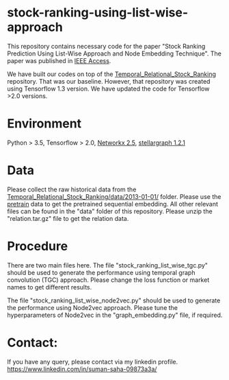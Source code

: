# stock-ranking-using-list-wise-approach
This repository contains necessary code for the paper "Stock Ranking Prediction Using List-Wise Approach and Node Embedding Technique". The paper was published in [IEEE Access](https://ieeexplore.ieee.org/document/9461199).

We have built our codes on top of the [Temporal_Relational_Stock_Ranking](https://github.com/fulifeng/Temporal_Relational_Stock_Ranking) repository. That was our baseline. However, that repository was created using Tensorflow 1.3 version. We have updated the code for Tensorflow >2.0 versions.

# Environment
Python > 3.5, Tensorflow > 2.0, [Networkx 2.5](https://networkx.org/), [stellargraph 1.2.1](https://stellargraph.readthedocs.io/en/stable/)

# Data

Please collect the raw historical data from the [Temporal_Relational_Stock_Ranking/data/2013-01-01/](https://github.com/fulifeng/Temporal_Relational_Stock_Ranking/tree/master/data) folder. Please use the [pretrain](https://drive.google.com/file/d/1fyNCZ62pEItTQYEBzLwsZ9ehX_-Ai3qT/view) data to get the pretrained sequential embedding. All other relevant files can be found in the "data" folder of this repository. Please unzip the "relation.tar.gz" file to get the relation data.

# Procedure
There are two main files here. The file "stock_ranking_list_wise_tgc.py" should be used to generate the performance using temporal graph convolution (TGC) approach. Please change the loss function or market names to get different results.

The file "stock_ranking_list_wise_node2vec.py" should be used to generate the performance using Node2vec approach. Please tune the hyperparameters of Node2vec in the "graph_embedding.py" file, if required.

# Contact:
If you have any query, please contact via my linkedin profile.
https://www.linkedin.com/in/suman-saha-09873a3a/
